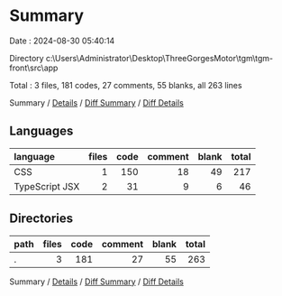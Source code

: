 # Summary

Date : 2024-08-30 05:40:14

Directory c:\\Users\\Administrator\\Desktop\\ThreeGorgesMotor\\tgm\\tgm-front\\src\\app

Total : 3 files,  181 codes, 27 comments, 55 blanks, all 263 lines

Summary / [Details](details.md) / [Diff Summary](diff.md) / [Diff Details](diff-details.md)

## Languages
| language | files | code | comment | blank | total |
| :--- | ---: | ---: | ---: | ---: | ---: |
| CSS | 1 | 150 | 18 | 49 | 217 |
| TypeScript JSX | 2 | 31 | 9 | 6 | 46 |

## Directories
| path | files | code | comment | blank | total |
| :--- | ---: | ---: | ---: | ---: | ---: |
| . | 3 | 181 | 27 | 55 | 263 |

Summary / [Details](details.md) / [Diff Summary](diff.md) / [Diff Details](diff-details.md)